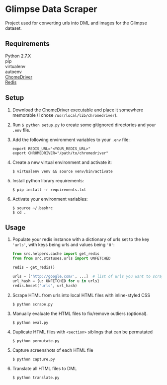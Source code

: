 # Glimpse Data Scraper

Project used for converting urls into DML and images for the Glimpse dataset.

## Requirements

Python 2.7.X<br>
pip<br>
virtualenv<br>
autoenv<br>
[ChomeDriver](http://chromedriver.storage.googleapis.com/index.html)<br>
[Redis](https://redis.io/topics/quickstart)<br>

## Setup

1. Download the [ChomeDriver](http://chromedriver.storage.googleapis.com/index.html) executable and place it somewhere memorable (I chose `/usr/local/lib/chromedriver`). 

2. Run `$ python setup.py` to create some gitignored directories and your `.env` file.

3. Add the following environment variables to your `.env` file:

    ```
    export REDIS_URL="<YOUR_REDIS_URL>"
    export CHROMEDRIVER="/path/to/chromedriver"
    ```

4. Create a new virtual environment and activate it:

    ```
    $ virtualenv venv && source venv/bin/activate 
    ```

5. Install python library requirements:

    ```
    $ pip install -r requirements.txt
    ```

6. Activate your environment variables:

    ```
    $ source ~/.bashrc
    $ cd .
    ```

## Usage

1. Populate your redis instance with a dictionary of urls set to the key `'urls'`, with keys being urls and values being `'0'`:

    ```python
    from src.helpers.cache import get_redis
    from from src.statuses.urls import UNFETCHED
    
    redis = get_redis()
    
    urls = ['http://google.com/', ...]  # list of urls you want to scrape
    url_hash = {u: UNFETCHED for u in urls}
    redis.hmset('urls', url_hash)
    ```

2. Scrape HTML from urls into local HTML files with inline-styled CSS

    ```
    $ python scrape.py
    ```

3. Manually evaluate the HTML files to fix/remove outliers (optional).

    ```
    $ python eval.py
    ```

4. Duplicate HTML files with `<section>` siblings that can be permutated

    ```
    $ python permutate.py
    ```

5. Capture screenshots of each HTML file

    ```
    $ python capture.py
    ```

6. Translate all HTML files to DML

    ```
    $ python translate.py
    ```
